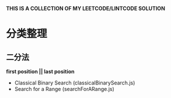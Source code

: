 **THIS IS A COLLECTION OF MY LEETCODE/LINTCODE SOLUTION**

# 分类整理

## 二分法
**first position || last position**

* Classical Binary Search (classicalBinarySearch.js)
* Search for a Range (searchForARange.js)